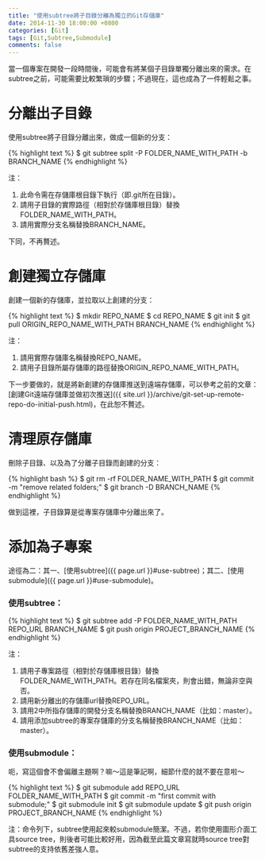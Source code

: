 ```yaml
---
title: "使用subtree將子目錄分離為獨立的Git存儲庫"
date: 2014-11-30 18:00:00 +0800
categories: [Git]
tags: [Git,Subtree,Submodule]
comments: false
---
```


當一個專案在開發一段時間後，可能會有將某個子目錄單獨分離出來的需求。在subtree之前，可能需要比較繁瑣的步驟；不過現在，這也成為了一件輕鬆之事。<!-- more -->  

# 分離出子目錄  

使用subtree將子目錄分離出來，做成一個新的分支：  

{% highlight text %}
$ git subtree split -P FOLDER_NAME_WITH_PATH -b BRANCH_NAME
{% endhighlight %}

注：  

1. 此命令需在存儲庫根目錄下執行（即.git所在目錄）。  
2. 請用子目錄的實際路徑（相對於存儲庫根目錄）替換FOLDER_NAME_WITH_PATH。  
3. 請用實際分支名稱替換BRANCH_NAME。  

下同，不再贅述。  

# 創建獨立存儲庫  

創建一個新的存儲庫，並拉取以上創建的分支：  

{% highlight text %}
$ mkdir REPO_NAME
$ cd REPO_NAME
$ git init
$ git pull ORIGIN_REPO_NAME_WITH_PATH BRANCH_NAME
{% endhighlight %}

注：  

1. 請用實際存儲庫名稱替換REPO_NAME。  
2. 請用子目錄所屬存儲庫的路徑替換ORIGIN_REPO_NAME_WITH_PATH。  

下一步要做的，就是將新創建的存儲庫推送到遠端存儲庫，可以參考之前的文章：[創建Git遠端存儲庫並做初次推送]({{ site.url }}/archive/git-set-up-remote-repo-do-initial-push.html)，在此恕不贅述。  

# 清理原存儲庫  

刪除子目錄、以及為了分離子目錄而創建的分支：  

{% highlight bash %}
$ git rm -rf FOLDER_NAME_WITH_PATH
$ git commit -m "remove related folders;"
$ git branch -D BRANCH_NAME
{% endhighlight %}

做到這裡，子目錄算是從專案存儲庫中分離出來了。  

# 添加為子專案  

途徑為二：其一、[使用subtree]({{ page.url }}#use-subtree)；其二、[使用submodule]({{ page.url }}#use-submodule)。   

### <a name="use-subtree"></a>使用subtree：  

{% highlight text %}
$ git subtree add -P FOLDER_NAME_WITH_PATH REPO_URL BRANCH_NAME
$ git push origin PROJECT_BRANCH_NAME
{% endhighlight %}

注：  

1. 請用子專案路徑（相對於存儲庫根目錄）替換FOLDER_NAME_WITH_PATH。若存在同名檔案夾，則會出錯，無論非空與否。  
2. 請用新分離出的存儲庫url替換REPO_URL。  
3. 請用2中所指存儲庫的開發分支名稱替換BRANCH_NAME（比如：master）。  
4. 請用添加subtree的專案存儲庫的分支名稱替換BRANCH_NAME（比如：master）。  

### <a name="use-submodule"></a>使用submodule：  

呃，寫這個會不會偏離主題啊？嘛～這是筆記啊，細節什麼的就不要在意啦～  

{% highlight text %}
$ git submodule add REPO_URL FOLDER_NAME_WITH_PATH
$ git commit -m "first commit with submodule;"
$ git submodule init
$ git submodule update
$ git push origin PROJECT_BRANCH_NAME
{% endhighlight %}

注：命令列下，subtree使用起來較submodule簡潔。不過，若你使用圖形介面工具source tree，則後者可能比較好用，因為截至此篇文章寫就時source tree對subtree的支持依舊差強人意。  
